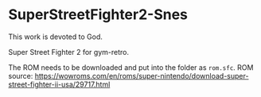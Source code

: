 # SuperStreetFighter2-Snes

This work is devoted to God.

Super Street Fighter 2 for gym-retro.

The ROM needs to be downloaded and put into the folder as `rom.sfc`.
ROM source: https://wowroms.com/en/roms/super-nintendo/download-super-street-fighter-ii-usa/29717.html

